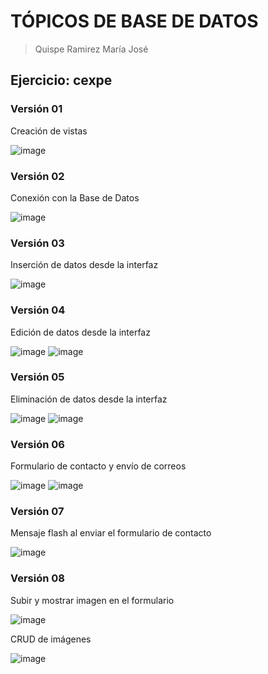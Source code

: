 # TÓPICOS DE BASE DE DATOS
> Quispe Ramirez María José

## Ejercicio: cexpe

### Versión 01
Creación de vistas

![image](https://github.com/MariaJoseQr/tbd-cexpe/assets/142237723/c1540283-5129-4778-979a-7ad13fb5a961)

### Versión 02
Conexión con la Base de Datos

![image](https://github.com/MariaJoseQr/tbd-cexpe/assets/142237723/77c996f9-d6f5-424b-b423-e14bc3d06231)

### Versión 03
Inserción de datos desde la interfaz

![image](https://github.com/MariaJoseQr/tbd-cexpe/assets/142237723/bb667520-a200-43ac-9214-3c1f1655ca04)

### Versión 04
Edición de datos desde la interfaz

![image](https://github.com/MariaJoseQr/tbd-cexpe/assets/142237723/66683e50-30b6-4207-8761-75d2a1aea4e7)
![image](https://github.com/MariaJoseQr/tbd-cexpe/assets/142237723/80932701-b44b-41e3-bffe-dc40ada7169d)

### Versión 05
Eliminación de datos desde la interfaz

![image](https://github.com/MariaJoseQr/tbd-cexpe/assets/142237723/90bf067c-9127-4fe0-9b72-9b63bf9d512e)
![image](https://github.com/MariaJoseQr/tbd-cexpe/assets/142237723/327b5cff-d9f4-4302-8716-0d5204372fd3)

### Versión 06
Formulario de contacto y envío de correos

![image](https://github.com/MariaJoseQr/tbd-cexpe/assets/142237723/35e11c17-4e06-40b9-a77a-d8645991b990)
![image](https://github.com/MariaJoseQr/tbd-cexpe/assets/142237723/2bf8705d-abb1-40f1-b291-bcb7231203a0)

### Versión 07
Mensaje flash al enviar el formulario de contacto

![image](https://github.com/user-attachments/assets/8731deb6-7804-4291-b22f-7f069cfadb81)

### Versión 08
Subir y mostrar imagen en el formulario

![image](https://github.com/user-attachments/assets/6a672cbb-e2f5-48f2-9be6-31bac79eaded)

CRUD de imágenes

![image](https://github.com/user-attachments/assets/b4f9e8cb-3e2a-473e-8b80-47290e41f3bd)
